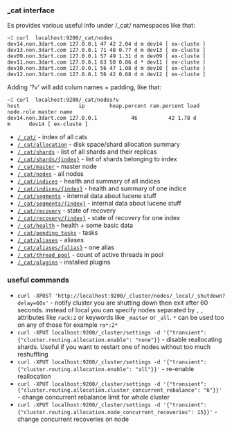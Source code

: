 ### _cat interface

Es provides various useful info under /_cat/ namespaces like that:

    ~ᛯ curl  localhost:9200/_cat/nodes
    dev14.non.3dart.com 127.0.0.1 47 42 2.04 d m dev14 [ ex-cluste ]
    dev13.non.3dart.com 127.0.0.1 71 48 0.77 d m dev13 [ ex-cluste ]
    dev09.non.3dart.com 127.0.0.1 57 49 1.31 d m dev09 [ ex-cluste ]
    dev11.non.3dart.com 127.0.0.1 63 50 0.86 d * dev11 [ ex-cluste ]
    dev10.non.3dart.com 127.0.0.1 56 47 1.08 d m dev10 [ ex-cluste ]
    dev12.non.3dart.com 127.0.0.1 56 42 0.68 d m dev12 [ ex-cluste ]


Adding '?v' will add colum names + padding, like that:

    ~ᛯ curl  localhost:9200/_cat/nodes?v
    host                   ip        heap.percent ram.percent load node.role master name
    dev14.non.3dart.com 127.0.0.1           46          42 1.78 d         m      dev14 [ ex-cluste ]

* [`/_cat/`](http://localhost:9200/_cat/?v) - index of all cats
* [`/_cat/allocation`](http://localhost:9200/_cat/allocation?v) - disk space/shard allocation summary
* [`/_cat/shards`](http://localhost:9200/_cat/shards?v) - list of all shards and their replicas
* [`/_cat/shards/{index}`](http://localhost:9200/_cat/shards/{index}?v) - list of shards belonging to index
* [`/_cat/master`](http://localhost:9200/_cat/master?v) - master node
* [`/_cat/nodes`](http://localhost:9200/_cat/nodes?v) - all nodes
* [`/_cat/indices`](http://localhost:9200/_cat/indices?v) - health and summary of all indices
* [`/_cat/indices/{index}`](http://localhost:9200/_cat/indices/{index}?v) - health and summary of one indice
* [`/_cat/segments`](http://localhost:9200/_cat/segments?v) - internal data about lucene stuff
* [`/_cat/segments/{index}`](http://localhost:9200/_cat/segments/{index}?v) - internal data about lucene stuff
* [`/_cat/recovery`](http://localhost:9200/_cat/recovery?v) - state of recovery
* [`/_cat/recovery/{index}`](http://localhost:9200/_cat/recovery/{index}?v) - state of recovery for one index
* [`/_cat/health`](http://localhost:9200/_cat/health?v) - health + some basic data
* [`/_cat/pending_tasks`](http://localhost:9200/_cat/pending_tasks?v) - tasks
* [`/_cat/aliases`](http://localhost:9200/_cat/aliases?v) - aliases
* [`/_cat/aliases/{alias}`](http://localhost:9200/_cat/aliases/{alias}?v) - one alias
* [`/_cat/thread_pool`](http://localhost:9200/_cat/thread_pool?v) - count of active threads in pool
* [`/_cat/plugins`](http://localhost:9200/_cat/plugins?v) - installed plugins


### useful commands

* `curl -XPOST 'http://localhost:9200/_cluster/nodes/_local/_shutdown?delay=60s'` - notify cluster you are shutting down then exit after 60 seconds. instead of local you can specify nodes separated by `,` , attributes like `rack:2` or keywords like `_master` or `_all`. `*` can be used too on any of those for example `ra*:2*`
* `curl -XPUT localhost:9200/_cluster/settings -d '{"transient":{"cluster.routing.allocation.enable": "none"}}` - disable reallocating shards. Useful if you want to restart one of nodes without too much reshuffling
* `curl -XPUT localhost:9200/_cluster/settings -d '{"transient":{"cluster.routing.allocation.enable": "all"}}'` - re-enable reallocation
* `curl -XPUT localhost:9200/_cluster/settings -d '{"transient":{"cluster.routing.allocation.cluster_concurrent_rebalance": "6"}}'` - change concurrent rebalance limit for whole cluster
* `curl -XPUT localhost:9200/_cluster/settings -d '{"transient":{"cluster.routing.allocation.node_concurrent_recoveries": 15}}'` - change concurrent recoveries on node
